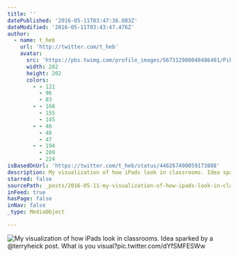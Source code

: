 ```yaml
---
title: ''
datePublished: '2016-05-11T03:47:36.083Z'
dateModified: '2016-05-11T03:43:47.476Z'
author:
  - name: t_heb
    url: 'http://twitter.com/t_heb'
    avatar:
      src: 'https://pbs.twimg.com/profile_images/567312980048486401/PikDP_Fx_400x400.png'
      width: 202
      height: 202
      colors:
        - - 121
          - 96
          - 83
        - - 168
          - 155
          - 145
        - - 46
          - 48
          - 47
        - - 194
          - 209
          - 224
isBasedOnUrl: 'https://twitter.com/t_heb/status/446267490059173888'
description: My visualization of how iPads look in classrooms. Idea sparked by a @terryheick post. What is you visual?pic.twitter.com/dYfSMFESWw
starred: false
sourcePath: _posts/2016-05-11-my-visualization-of-how-ipads-look-in-classrooms-idea-spark.md
inFeed: true
hasPage: false
inNav: false
_type: MediaObject

---
```

![My visualization of how iPads look in classrooms. Idea sparked by a @terryheick post. What is you visual?pic.twitter.com/dYfSMFESWw](https://pbs.twimg.com/media/BjF16uqIcAAU5nE.jpg:large)